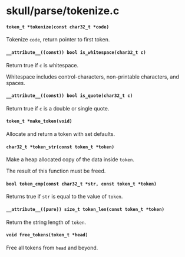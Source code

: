 # skull/parse/tokenize.c

#### `token_t *tokenize(const char32_t *code)`
Tokenize `code`, return pointer to first token.

#### `__attribute__((const)) bool is_whitespace(char32_t c)`
Return true if `c` is whitespace.

Whitespace includes control-characters, non-printable characters, and spaces.

#### `__attribute__((const)) bool is_quote(char32_t c)`
Return true if `c` is a double or single quote.

#### `token_t *make_token(void)`
Allocate and return a token with set defaults.

#### `char32_t *token_str(const token_t *token)`
Make a heap allocated copy of the data inside `token`.

The result of this function must be freed.

#### `bool token_cmp(const char32_t *str, const token_t *token)`
Returns true if `str` is equal to the value of `token`.

#### `__attribute__((pure)) size_t token_len(const token_t *token)`
Return the string length of `token`.

#### `void free_tokens(token_t *head)`
Free all tokens from `head` and beyond.

